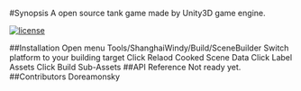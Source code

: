 #Synopsis 
A open source tank game made by Unity3D game engine.

[![license](http://img.shields.io/badge/license-MIT-blue.svg)]()

##Installation 
Open menu Tools/ShanghaiWindy/Build/SceneBuilder 
Switch platform to your building target
Click Relaod Cooked Scene Data
Click Label Assets 
Click Build Sub-Assets
##API Reference
Not ready yet.
##Contributors
Doreamonsky



